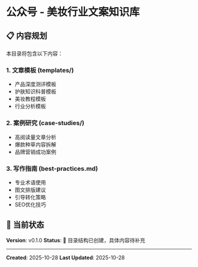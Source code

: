 # 公众号 - 美妆行业文案知识库

## 📋 内容规划

本目录将包含以下内容：

### 1. 文章模板 (templates/)
- 产品深度测评模板
- 护肤知识科普模板
- 美妆教程模板
- 行业分析模板

### 2. 案例研究 (case-studies/)
- 高阅读量文章分析
- 爆款种草内容拆解
- 品牌营销成功案例

### 3. 写作指南 (best-practices.md)
- 专业术语使用
- 图文排版建议
- 引导转化策略
- SEO优化技巧

## 🚧 当前状态

**Version**: v0.1.0
**Status**: 📁 目录结构已创建，具体内容待补充

---

**Created**: 2025-10-28
**Last Updated**: 2025-10-28
